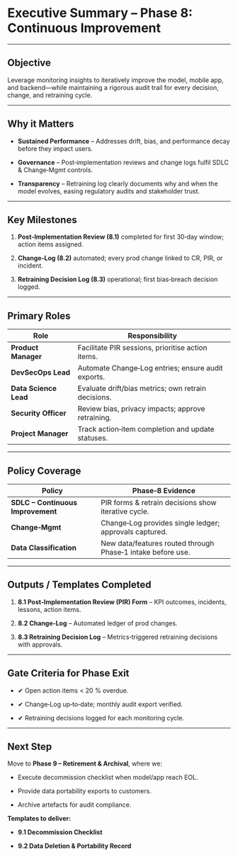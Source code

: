 # Executive Summary – Phase 8: Continuous Improvement

---

## Objective

Leverage monitoring insights to iteratively improve the model, mobile app, and backend—while maintaining a rigorous audit trail for every decision, change, and retraining cycle.

---

## Why it Matters

- **Sustained Performance** – Addresses drift, bias, and performance decay before they impact users.
    
- **Governance** – Post‑implementation reviews and change logs fulfil SDLC & Change‑Mgmt controls.
    
- **Transparency** – Retraining log clearly documents why and when the model evolves, easing regulatory audits and stakeholder trust.
    

---

## Key Milestones

1. **Post‑Implementation Review (8.1)** completed for first 30‑day window; action items assigned.
    
2. **Change‑Log (8.2)** automated; every prod change linked to CR, PIR, or incident.
    
3. **Retraining Decision Log (8.3)** operational; first bias‑breach decision logged.
    

---

## Primary Roles

|Role|Responsibility|
|---|---|
|**Product Manager**|Facilitate PIR sessions, prioritise action items.|
|**DevSecOps Lead**|Automate Change‑Log entries; ensure audit exports.|
|**Data Science Lead**|Evaluate drift/bias metrics; own retrain decisions.|
|**Security Officer**|Review bias, privacy impacts; approve retraining.|
|**Project Manager**|Track action‑item completion and update statuses.|

---

## Policy Coverage

|Policy|Phase‑8 Evidence|
|---|---|
|**SDLC – Continuous Improvement**|PIR forms & retrain decisions show iterative cycle.|
|**Change‑Mgmt**|Change‑Log provides single ledger; approvals captured.|
|**Data Classification**|New data/features routed through Phase‑1 intake before use.|

---

## Outputs / Templates Completed

1. **8.1 Post‑Implementation Review (PIR) Form** – KPI outcomes, incidents, lessons, action items.
    
2. **8.2 Change‑Log** – Automated ledger of prod changes.
    
3. **8.3 Retraining Decision Log** – Metrics‑triggered retraining decisions with approvals.
    

---

## Gate Criteria for Phase Exit

- ✔ Open action items < 20 % overdue.
    
- ✔ Change‑Log up‑to‑date; monthly audit export verified.
    
- ✔ Retraining decisions logged for each monitoring cycle.
    

---

## Next Step

Move to **Phase 9 – Retirement & Archival**, where we:

- Execute decommission checklist when model/app reach EOL.
    
- Provide data portability exports to customers.
    
- Archive artefacts for audit compliance.
    

**Templates to deliver:**

- **9.1 Decommission Checklist**
    
- **9.2 Data Deletion & Portability Record**
